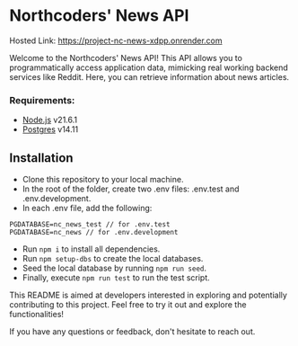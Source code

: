 # Northcoders' News API
Hosted Link: https://project-nc-news-xdpp.onrender.com

Welcome to the Northcoders' News API! This API allows you to programmatically access application data, mimicking real working backend services like Reddit. Here, you can retrieve information about news articles.

### Requirements:
- [Node.js](https://nodejs.org/en/) v21.6.1
- [Postgres](https://www.postgresql.org/download/) v14.11

## Installation

- Clone this repository to your local machine.
- In the root of the folder, create two .env files: .env.test and .env.development.
- In each .env file, add the following:
```
PGDATABASE=nc_news_test // for .env.test
PGDATABASE=nc_news // for .env.development
```
- Run `npm i` to install all dependencies.
- Run `npm setup-dbs` to create the local databases.
- Seed the local database by running `npm run seed`.
- Finally, execute `npm run test` to run the test script.

This README is aimed at developers interested in exploring and potentially contributing to this project. Feel free to try it out and explore the functionalities!

If you have any questions or feedback, don't hesitate to reach out.
